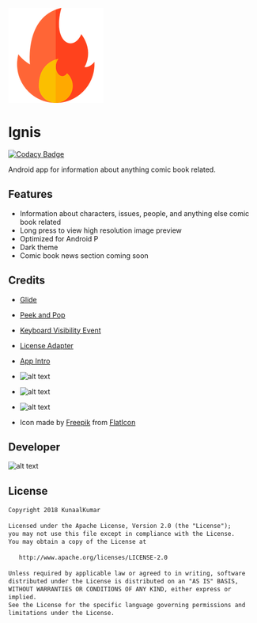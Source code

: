 ![alt text](https://github.com/KunaalKumar/Ignis/blob/master/app/src/main/res/drawable/ic_launcher.png "Ignis")
# Ignis

[![Codacy Badge](https://api.codacy.com/project/badge/Grade/f2e93d42d09649b48da05c1e39ef8e7c)](https://app.codacy.com/app/kunaal/Ignis?utm_source=github.com&utm_medium=referral&utm_content=KunaalKumar/Ignis&utm_campaign=badger)

Android app for information about anything comic book related.

## Features

* Information about characters, issues, people, and anything else comic book related
* Long press to view high resolution image preview
* Optimized for Android P
* Dark theme
* Comic book news section coming soon

## Credits

* [Glide](https://github.com/bumptech/glide)

* [Peek and Pop](https://github.com/shalskar/PeekAndPop)

* [Keyboard Visibility Event](https://github.com/yshrsmz/KeyboardVisibilityEvent)

* [License Adapter](https://github.com/yshrsmz/LicenseAdapter)

* [App Intro](https://github.com/apl-devs/AppIntro)

* ![alt text](https://kodi.tv/sites/default/files/styles/medium_crop/public/addon_assets/plugin.video.comicvine/icon/icon.png?itok=wG6jT_HI "Comic Vine")

* ![alt text](https://lc-mhke0kuv.cn-n1.lcfile.com/6ade56cf308d723a643d.png "Retrofit")

* ![alt text](http://jakewharton.github.io/butterknife/static/logo.png "ButterKnife")

* Icon made by [Freepik](https://www.flaticon.com/authors/freepik) from [FlatIcon](www.flaticon.com)

## Developer
![alt text](https://github.com/KunaalKumar/Website/blob/master/img/letter-k-inside-a-circle.png "kunaalkumar.com")

## License 
```
Copyright 2018 KunaalKumar

Licensed under the Apache License, Version 2.0 (the "License");
you may not use this file except in compliance with the License.
You may obtain a copy of the License at

   http://www.apache.org/licenses/LICENSE-2.0

Unless required by applicable law or agreed to in writing, software
distributed under the License is distributed on an "AS IS" BASIS,
WITHOUT WARRANTIES OR CONDITIONS OF ANY KIND, either express or implied.
See the License for the specific language governing permissions and
limitations under the License.
```
